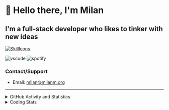 # 👋 Hello there, I'm Milan
## I'm a full-stack developer who likes to tinker with new ideas
[![SkillIcons](https://skillicons.dev/icons?i=js,ts,nextjs,tailwind,html,go,bash,git,nginx,prisma,kubernetes,docker,linux)](https://skillicons.dev)

![vscode](https://nocache.advaith.workers.dev?url=https://img.shields.io/endpoint?url=https://dev.discordprofiles.me/api/badge/vscode/423203831971708958)
![spotify](https://nocache.advaith.workers.dev?url=https://img.shields.io/endpoint?url=https://dev.discordprofiles.me/api/badge/spotify/423203831971708958)

### Contact/Support

- Email: [milan@milanm.org](mailto:milan@milanm.org)
 
---
 
<details>
  <summary>GitHub Activity and Statistics</summary>
  <img src="/github-metrics.svg" />
</details>
<details>
  <summary>Coding Stats</summary>
  <!--START_SECTION:waka-->

```txt
JSON         35 mins         ███████░░░░░░░░░░░░░░░░░░   28.00 %
Docker       26 mins         █████▒░░░░░░░░░░░░░░░░░░░   21.38 %
Markdown     22 mins         ████▓░░░░░░░░░░░░░░░░░░░░   18.13 %
TypeScript   20 mins         ████░░░░░░░░░░░░░░░░░░░░░   15.93 %
Bash         17 mins         ███▒░░░░░░░░░░░░░░░░░░░░░   13.91 %
```

<!--END_SECTION:waka-->
</details>
